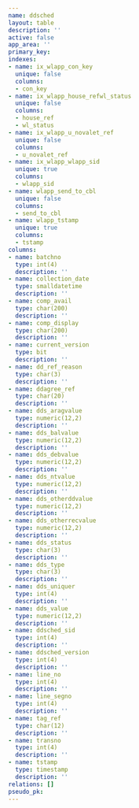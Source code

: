 ```yaml
---
name: ddsched
layout: table
description: ''
active: false
app_area: ''
primary_key: 
indexes:
- name: ix_wlapp_con_key
  unique: false
  columns:
  - con_key
- name: ix_wlapp_house_refwl_status
  unique: false
  columns:
  - house_ref
  - wl_status
- name: ix_wlapp_u_novalet_ref
  unique: false
  columns:
  - u_novalet_ref
- name: ix_wlapp_wlapp_sid
  unique: true
  columns:
  - wlapp_sid
- name: wlapp_send_to_cbl
  unique: false
  columns:
  - send_to_cbl
- name: wlapp_tstamp
  unique: true
  columns:
  - tstamp
columns:
- name: batchno
  type: int(4)
  description: ''
- name: collection_date
  type: smalldatetime
  description: ''
- name: comp_avail
  type: char(200)
  description: ''
- name: comp_display
  type: char(200)
  description: ''
- name: current_version
  type: bit
  description: ''
- name: dd_ref_reason
  type: char(3)
  description: ''
- name: ddagree_ref
  type: char(20)
  description: ''
- name: dds_aragvalue
  type: numeric(12,2)
  description: ''
- name: dds_balvalue
  type: numeric(12,2)
  description: ''
- name: dds_debvalue
  type: numeric(12,2)
  description: ''
- name: dds_ntvalue
  type: numeric(12,2)
  description: ''
- name: dds_otherddvalue
  type: numeric(12,2)
  description: ''
- name: dds_otherrecvalue
  type: numeric(12,2)
  description: ''
- name: dds_status
  type: char(3)
  description: ''
- name: dds_type
  type: char(3)
  description: ''
- name: dds_uniquer
  type: int(4)
  description: ''
- name: dds_value
  type: numeric(12,2)
  description: ''
- name: ddsched_sid
  type: int(4)
  description: ''
- name: ddsched_version
  type: int(4)
  description: ''
- name: line_no
  type: int(4)
  description: ''
- name: line_segno
  type: int(4)
  description: ''
- name: tag_ref
  type: char(12)
  description: ''
- name: transno
  type: int(4)
  description: ''
- name: tstamp
  type: timestamp
  description: ''
relations: []
pseudo_pk: 
---
```


